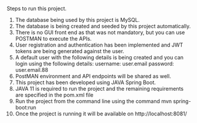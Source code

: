 Steps to run this project.
1. The database being used by this project is MySQL.
2. The database is being created and seeded by this project automatically.
3. There is no GUI front end as that was not mandatory, but you can use POSTMAN to execute the APIs.
4. User registration and authentication has been implemented and JWT tokens are being generated against the user.
5. A default user with the following details is being created and you can login using the following details:
    username: user.email
    password: user.email.88
6. PostMAN environment and API endpoints will be shared as well.
7. This project has been developed using JAVA Spring Boot.
8. JAVA 11 is required to run the project and the remaining requirements are specified in the pom.xml file
9. Run the project from the command line using the command  mvn spring-boot:run
10. Once the project is running it will be available on http://localhost:8081/